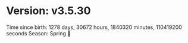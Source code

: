 # Version: v3.5.30
Time since birth: 1278 days, 30672 hours, 1840320 minutes, 110419200 seconds
Season: Spring 🌸
